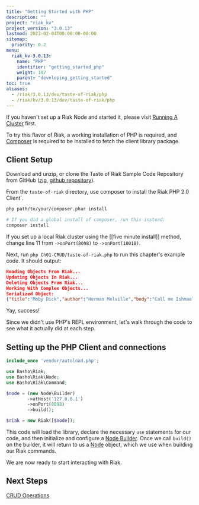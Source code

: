 ```yaml
---
title: "Getting Started with PHP"
description: ""
project: "riak_kv"
project_version: "3.0.13"
lastmod: 2023-02-04T00:00:00-00:00
sitemap:
  priority: 0.2
menu:
  riak_kv-3.0.13:
    name: "PHP"
    identifier: "getting_started_php"
    weight: 107
    parent: "developing_getting_started"
toc: true
aliases:
  - /riak/3.0.13/dev/taste-of-riak/php
  - /riak/kv/3.0.13/dev/taste-of-riak/php
---
```


If you haven't set up a Riak Node and started it, please visit [Running A Cluster]({{<baseurl>}}riak/kv/3.0.13/using/running-a-cluster) first.

To try this flavor of Riak, a working installation of PHP is required, and [Composer](https://getcomposer.org/) is required to be installed to fetch the client library package.

## Client Setup

Download and unzip, or clone the Taste of Riak Sample Code Repository from GitHub ([zip](https://github.com/basho/taste-of-riak/archive/master.zip), [github repository](https://github.com/basho/taste-of-riak)).

From the `taste-of-riak` directory, use composer to install the Riak PHP 2.0 Client`.

```bash
php path/to/your/composer.phar install

# If you did a global install of composer, run this instead:
composer install
```

If you set up a local Riak cluster using the [[five minute install]] method, change line 11 from `->onPort(8098)` to `->onPort(10018)`.

Next, run `php Ch01-CRUD/taste-of-riak.php` to run this chapter's example code. It should output:

```json
Reading Objects From Riak...
Updating Objects In Riak...
Deleting Objects From Riak...
Working With Complex Objects...
Serialized Object:
{"title":"Moby Dick","author":"Herman Melville","body":"Call me Ishmael. Some years ago...","isbn":"1111979723","copiesOwned":3}
```

Yay, success!

Since we didn't use PHP's REPL environment, let's walk through the code
to see what it actually did at each step.

## Setting up the PHP Client and connections

```php
include_once 'vendor/autoload.php';

use Basho\Riak;
use Basho\Riak\Node;
use Basho\Riak\Command;

$node = (new Node\Builder)
        ->atHost('127.0.0.1')
        ->onPort(8098)
        ->build();

$riak = new Riak([$node]);
```

This code will load the library, declare the necessary `use` statements for our code, and then initialize and configure a [Node Builder](http://basho.github.io/riak-php-client/class-Basho.Riak.Node.Builder.html).
Once we call `build()` on the builder, it will return to us a [Node](http://basho.github.io/riak-php-client/class-Basho.Riak.Node.html) object, which we use when building our Riak commands.

We are now ready to start interacting with Riak.

## Next Steps

[CRUD Operations]({{<baseurl>}}riak/kv/3.0.13/developing/getting-started/php/crud-operations)

